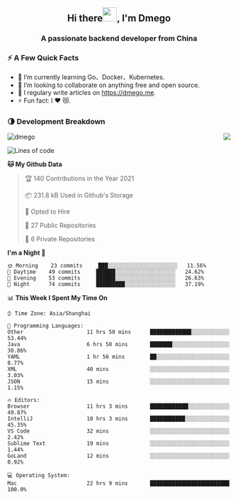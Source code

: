 <h2 align="center">Hi there<img src="https://cdn.jsdelivr.net/gh/dmego/images/img/Hi.gif" height="32" />, I'm Dmego </h2>
<h3 align="center">A passionate backend developer from China</h3>

### ⚡️ A Few Quick Facts

<ul>
    <li> 🌱 I’m currently learning Go、Docker、Kubernetes.</li>
    <li> 👯 I’m looking to collaborate on anything free and open source.</li>
    <li> 📝 I regulary write articles on <a href="https://dmego.me">https://dmego.me</a>.</li>
    <li> ⚡ Fun fact: I ❤️ 😻.</li>
</ul>

### 🌗 Development Breakdown

<img src="https://komarev.com/ghpvc/?username=dmego" alt="dmego" />

<img align="right" src="https://github-readme-stats.vercel.app/api?username=dmego&show_icons=true&icon_color=1573B3&hide_title=true&text_color=718096&bg_color=00000000&hide_border=true"/>

<!--START_SECTION:waka-->
![Lines of code](https://img.shields.io/badge/From%20Hello%20World%20I%27ve%20Written-228236%20lines%20of%20code-blue)

**🐱 My Github Data** 

> 🏆 140 Contributions in the Year 2021
 > 
> 📦 231.8 kB Used in Github's Storage 
 > 
> 💼 Opted to Hire
 > 
> 📜 27 Public Repositories 
 > 
> 🔑 6 Private Repositories  
 > 
**I'm a Night 🦉** 

```text
🌞 Morning    23 commits     ███░░░░░░░░░░░░░░░░░░░░░░   11.56% 
🌆 Daytime    49 commits     ██████░░░░░░░░░░░░░░░░░░░   24.62% 
🌃 Evening    53 commits     ██████░░░░░░░░░░░░░░░░░░░   26.63% 
🌙 Night      74 commits     █████████░░░░░░░░░░░░░░░░   37.19%

```


📊 **This Week I Spent My Time On** 

```text
⌚︎ Time Zone: Asia/Shanghai

💬 Programming Languages: 
Other                    11 hrs 50 mins      █████████████░░░░░░░░░░░░   53.44% 
Java                     6 hrs 50 mins       ███████░░░░░░░░░░░░░░░░░░   30.86% 
YAML                     1 hr 56 mins        ██░░░░░░░░░░░░░░░░░░░░░░░   8.77% 
XML                      40 mins             ░░░░░░░░░░░░░░░░░░░░░░░░░   3.03% 
JSON                     15 mins             ░░░░░░░░░░░░░░░░░░░░░░░░░   1.15%

🔥 Editors: 
Browser                  11 hrs 3 mins       ████████████░░░░░░░░░░░░░   49.87% 
IntelliJ                 10 hrs 3 mins       ███████████░░░░░░░░░░░░░░   45.35% 
VS Code                  32 mins             ░░░░░░░░░░░░░░░░░░░░░░░░░   2.42% 
Sublime Text             19 mins             ░░░░░░░░░░░░░░░░░░░░░░░░░   1.44% 
GoLand                   12 mins             ░░░░░░░░░░░░░░░░░░░░░░░░░   0.92%

💻 Operating System: 
Mac                      22 hrs 9 mins       █████████████████████████   100.0%

```


<!--END_SECTION:waka-->

